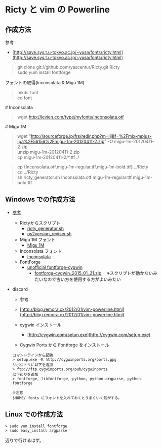 # Ricty と vim の Powerline

## 作成方法
参考
- [http://save.sys.t.u-tokyo.ac.jp/~yusa/fonts/ricty.html](http://save.sys.t.u-tokyo.ac.jp/~yusa/fonts/ricty.html)

> git clone git://github.com/yascentur/Ricty.git Ricty  
> sudo yum install fontforge  

フォントの取得(Inconsolata & Migu 1M)  
> mkdir font  
> cd font  

\# Inconsolata  
> wget http://levien.com/type/myfonts/Inconsolata.otf  

\# Migu 1M  
> wget "http://sourceforge.jp/frs/redir.php?m=iij&f=%2Fmix-mplus-ipa%2F56156%2Fmigu-1m-20120411-2.zip" -O migu-1m-20120411-2.zip  
> unzip migu-1m-20120411-2.zip  
> cp migu-1m-20120411-2/*.ttf ./  


> cp {Inconsolata.otf,migu-1m-regular.ttf,migu-1m-bold.ttf} ../Ricty  
> cd ../Ricty  
> sh ricty_generator.sh Inconsolata.otf migu-1m-regular.ttf migu-1m-bold.ttf


## Windows での作成方法

- [参考](http://mikan.lunarscape.net/2015/06/ricty-option-rewrite.html)
  - Rictyからスクリプト
  	- [ricty_generator.sh](http://www.rs.tus.ac.jp/yyusa/ricty/ricty_generator.sh)
	- [os2version_reviser.sh](http://www.rs.tus.ac.jp/yyusa/ricty/os2version_reviser.sh)
  - Migu 1M フォント	
    - [Migu 1M](https://ja.osdn.net/frs/redir.php?m=iij&f=mix-mplus-ipa%2F63545%2Fmigu-1m-20150712.zip)
  - Inconsolata フォント
	- [Inconsolata](https://fonts.google.com/selection?selection.family=Inconsolata)
  - FontForge
	- [unofficial fontforge-cygwin](http://www.geocities.jp/meir000/fontforge/index.html)
	  - [fontforge-cygwin_2015_01_21.zip](http://www.geocities.jp/meir000/fontforge/fontforge-cygwin_2015_01_21.zip)
	  　※スクリプトが動かないみたいなので古い方を使用する方がよいみたい
	  


- discard
	- 参考  
	- [http://blog.remora.cx/2012/01/vim-powerline.html](http://blog.remora.cx/2012/01/vim-powerline.html)  

	- cygwin インストール  
		- [http://cygwin.com/setup.exe](http://cygwin.com/setup.exe)  
	- Cygwin Ports から Fontforge をインストール  

	```
	コマンドラインから起動  
	> setup.exe -K http://cygwinports.org/ports.gpg  
	リポジトリに以下を追加
	> ftp://ftp.cygwinports.org/pub/cygwinports  
	以下辺りを追加
	> fontforge, libfontforge, python, python-argparse, python-fontforge

	※注意  
	$HOME/.fonts にフォントを入れておくとうまくいく気がする。
	```

## Linux での作成方法

```
> sudo yum install fontforge
> sudo easy_install argparse
```

辺りで行けるはず。





